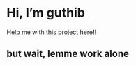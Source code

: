 # Hi, I’m guthib

Help me with this project here!!

## but wait, lemme work alone
<!---
hikusama/hikusama is a ✨ special ✨ repository because its `README.md` (this file) appears on your GitHub profile.
You can click the Preview link to take a look at your changes.
--->
